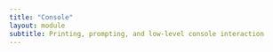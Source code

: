 ```yaml
---
title: "Console"
layout: module
subtitle: Printing, prompting, and low-level console interaction
---
```

